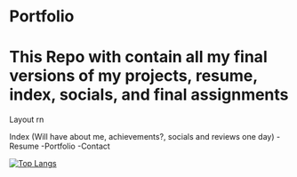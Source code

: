 # Portfolio
# This Repo with contain all my final versions of my projects, resume, index, socials, and final assignments

Layout rn

Index
(Will have about me, achievements?, socials and reviews one day)
 -Resume
 -Portfolio
 -Contact

[![Top Langs](https://github-readme-stats-git-masterrstaa-rickstaa.vercel.app/api/top-langs/?username=AidenRIreland)](https://github.com/AidenRIreland/github-readme-stats)